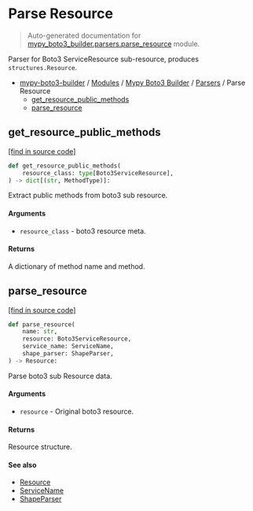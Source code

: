 # Parse Resource

> Auto-generated documentation for [mypy_boto3_builder.parsers.parse_resource](https://github.com/vemel/mypy_boto3_builder/blob/main/mypy_boto3_builder/parsers/parse_resource.py) module.

Parser for Boto3 ServiceResource sub-resource, produces `structures.Resource`.

- [mypy-boto3-builder](../../README.md#mypy_boto3_builder) / [Modules](../../MODULES.md#mypy-boto3-builder-modules) / [Mypy Boto3 Builder](../index.md#mypy-boto3-builder) / [Parsers](index.md#parsers) / Parse Resource
    - [get_resource_public_methods](#get_resource_public_methods)
    - [parse_resource](#parse_resource)

## get_resource_public_methods

[[find in source code]](https://github.com/vemel/mypy_boto3_builder/blob/main/mypy_boto3_builder/parsers/parse_resource.py#L84)

```python
def get_resource_public_methods(
    resource_class: type[Boto3ServiceResource],
) -> dict[(str, MethodType)]:
```

Extract public methods from boto3 sub resource.

#### Arguments

- `resource_class` - boto3 resource meta.

#### Returns

A dictionary of method name and method.

## parse_resource

[[find in source code]](https://github.com/vemel/mypy_boto3_builder/blob/main/mypy_boto3_builder/parsers/parse_resource.py#L23)

```python
def parse_resource(
    name: str,
    resource: Boto3ServiceResource,
    service_name: ServiceName,
    shape_parser: ShapeParser,
) -> Resource:
```

Parse boto3 sub Resource data.

#### Arguments

- `resource` - Original boto3 resource.

#### Returns

Resource structure.

#### See also

- [Resource](../structures/resource.md#resource)
- [ServiceName](../service_name.md#servicename)
- [ShapeParser](shape_parser.md#shapeparser)
